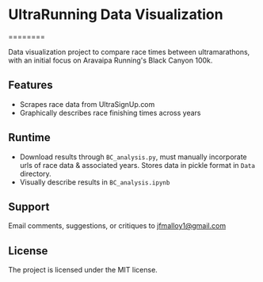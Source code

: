 # UltraRunning Data Visualization
========

Data visualization project to compare race times between ultramarathons, with an initial focus on Aravaipa Running's Black Canyon 100k.

Features
--------

- Scrapes race data from UltraSignUp.com
- Graphically describes race finishing times across years

Runtime
------------

- Download results through `BC_analysis.py`, must manually incorporate urls of race data & associated years. Stores data in pickle format in `Data` directory.
- Visually describe results in `BC_analysis.ipynb`


Support
-------

Email comments, suggestions, or critiques to jfmalloy1@gmail.com

License
-------

The project is licensed under the MIT license.
